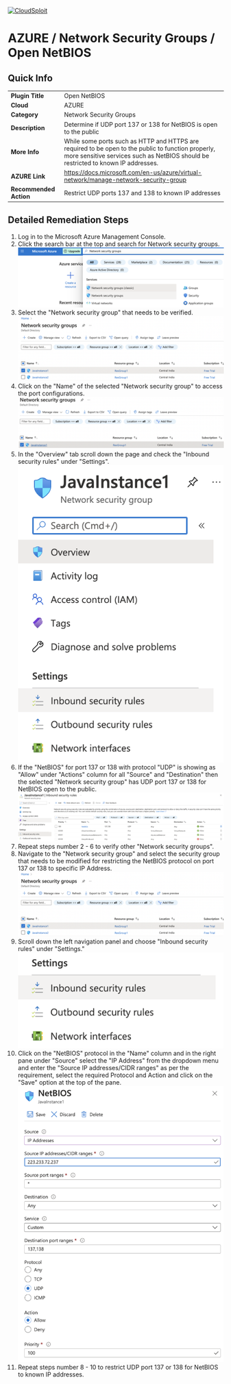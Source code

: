 [![CloudSploit](https://cloudsploit.com/img/logo-new-big-text-100.png "CloudSploit")](https://cloudsploit.com)

# AZURE / Network Security Groups / Open NetBIOS

## Quick Info

| | |
|-|-|
| **Plugin Title** | Open NetBIOS |
| **Cloud** | AZURE |
| **Category** | Network Security Groups |
| **Description** | Determine if UDP port 137 or 138 for NetBIOS is open to the public |
| **More Info** | While some ports such as HTTP and HTTPS are required to be open to the public to function properly, more sensitive services such as NetBIOS should be restricted to known IP addresses. |
| **AZURE Link** | https://docs.microsoft.com/en-us/azure/virtual-network/manage-network-security-group |
| **Recommended Action** | Restrict UDP ports 137 and 138 to known IP addresses |

## Detailed Remediation Steps


1. Log in to the Microsoft Azure Management Console.
2. Click the search bar at the top and search for Network security groups. </br> <img src="/resources/azure/networksecuritygroups/open-netbios/step2.png"/>
3. Select the "Network security group" that needs to be verified. </br> <img src="/resources/azure/networksecuritygroups/open-netbios/step3.png"/>
4. Click on the "Name" of the selected "Network security group" to access the port configurations. </br> <img src="/resources/azure/networksecuritygroups/open-netbios/step4.png"/>
5. In the "Overview" tab scroll down the page and check the "Inbound security rules" under "Settings". </br> <img src="/resources/azure/networksecuritygroups/open-netbios/step5.png"/>
6. If the "NetBIOS" for port 137 or 138 with protocol "UDP" is showing as "Allow" under "Actions" column for all "Source" and "Destination" then the selected  "Network security group" has UDP port 137 or 138 for NetBIOS open to the public. </br> <img src="/resources/azure/networksecuritygroups/open-netbios/step6.png"/>
7. Repeat steps number 2 - 6 to verify other "Network security groups". </br>
8. Navigate to the "Network security group" and select the security group that needs to be modified for restricting the NetBIOS protocol on port 137 or 138 to specific IP Address.</br> <img src="/resources/azure/networksecuritygroups/open-netbios/step8.png"/>
9. Scroll down the left navigation panel and choose "Inbound security rules" under "Settings."</br> <img src="/resources/azure/networksecuritygroups/open-netbios/step9.png"/>
10. Click on the "NetBIOS" protocol in the "Name" column and in the right pane under "Source" select the "IP Address" from the dropdown menu and enter the "Source IP addresses/CIDR ranges" as per the requirement, select the required Protocol and Action and click on the "Save" option at the top of the pane. </br> <img src="/resources/azure/networksecuritygroups/open-netbios/step10.png"/>
11. Repeat steps number 8 - 10 to restrict UDP port 137 or 138 for NetBIOS to known IP addresses. </br>
